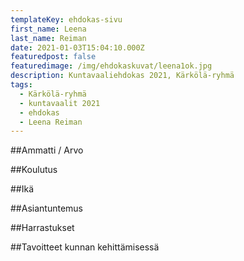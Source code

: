 ```yaml
---
templateKey: ehdokas-sivu
first_name: Leena
last_name: Reiman
date: 2021-01-03T15:04:10.000Z
featuredpost: false
featuredimage: /img/ehdokaskuvat/leena1ok.jpg
description: Kuntavaaliehdokas 2021, Kärkölä-ryhmä
tags:
  - Kärkölä-ryhmä
  - kuntavaalit 2021
  - ehdokas
  - Leena Reiman
---
```

##Ammatti / Arvo

##Koulutus

##Ikä

##Asiantuntemus

##Harrastukset

##Tavoitteet kunnan kehittämisessä